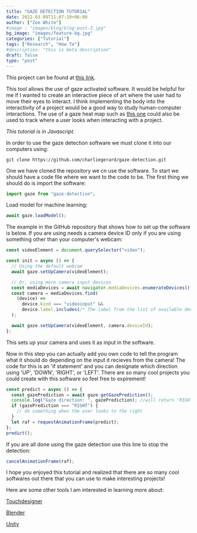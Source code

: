 ```yaml
---
title: "GAZE DETECTION TUTORIAL"
date: 2022-03-09T11:07:10+06:00
author: ["Zoe White"]
#image : "images/blog/blog-post-3.jpg"
bg_image: "images/feature-bg.jpg"
categories: ["Tutorial"]
tags: ["Research", "How To"]
#description: "this is meta description"
draft: false
type: "post"
---
```



This project can be found at [this link](https://github.com/charliegerard/gaze-detection).

This tool allows the use of gaze activated software. It would be helpful for me if I wanted to create an interactive piece of art where the user had to move their eyes to interact. I think implementing the body into the interactivity of a project would be a good way to study human-computer interactions. The use of a gaze heat map such as [this one](https://github.com/TobiasRoeddiger/GazePointHeatMap) could also be used to track where a user looks when interacting with a project.

*This tutorial is in Javascript.*

In order to use the gaze detection software we must clone it into our computers using:

```
git clone https://github.com/charliegerard/gaze-detection.git
```

One we have cloned the repository we cn use the software. To start we should have a code file where we want to the code to be. The first thing we should do is import the software:
```javascript
import gaze from "gaze-detection";
```

Load model for machine learning:
```javascript
await gaze.loadModel();
```

The example in the GitHub repository that shows how to set up the software is below. If you are using needs a camera device ID only if you are using something other than your computer's webcam:
```javascript
const videoElement = document.querySelector("video");

const init = async () => {
  // Using the default webcam
  await gaze.setUpCamera(videoElement);

  // Or, using more camera input devices
  const mediaDevices = await navigator.mediaDevices.enumerateDevices();
  const camera = mediaDevices.find(
    (device) =>
      device.kind === "videoinput" &&
      device.label.includes(/* The label from the list of available devices*/)
  );

  await gaze.setUpCamera(videoElement, camera.deviceId);
};
```
This sets up your camera and uses it as input in the software.

Now in this step you can actually add you own code to tell the program what it should do depending on the input it recieves from the camera! The code for this is an 'if statement' and you can designate which direction using 'UP', 'DOWN', 'RIGHT', or 'LEFT'. There are so many cool projects you could create with this software so feel free to expirement!

```javascript
const predict = async () => {
  const gazePrediction = await gaze.getGazePrediction();
  console.log("Gaze direction: ", gazePrediction); //will return 'RIGHT', 'LEFT', 'STRAIGHT' or 'TOP'
  if (gazePrediction === "RIGHT") {
    // do something when the user looks to the right
  }
  let raf = requestAnimationFrame(predict);
};
predict();
```

If you are all done using the gaze detection use this line to stop the detection:
```javascript
cancelAnimationFrame(raf);
```

I hope you enjoyed this tutorial and realized that there are so many cool softwares out there that you can use to make interesting projects!

Here are some other tools I am interested in learning more about:

[Touchdesigner](https://derivative.ca/)

[Blender](https://www.blender.org/)

[Unity](https://unity.com/)